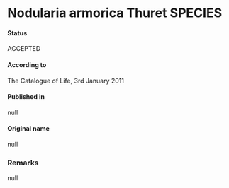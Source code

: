 # Nodularia armorica Thuret SPECIES

#### Status
ACCEPTED

#### According to
The Catalogue of Life, 3rd January 2011

#### Published in
null

#### Original name
null

### Remarks
null